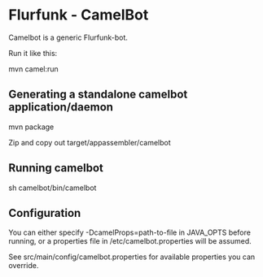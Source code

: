 Flurfunk - CamelBot
===================

Camelbot is a generic Flurfunk-bot.


Run it like this:

mvn camel:run


Generating a standalone camelbot application/daemon
---------------------------------------------------

mvn package

Zip and copy out target/appassembler/camelbot

Running camelbot
----------------
sh camelbot/bin/camelbot

Configuration
-------------

You can either specify -DcamelProps=path-to-file in JAVA_OPTS before running, or a properties 
file in /etc/camelbot.properties will be assumed.

See src/main/config/camelbot.properties for available properties you can override.
